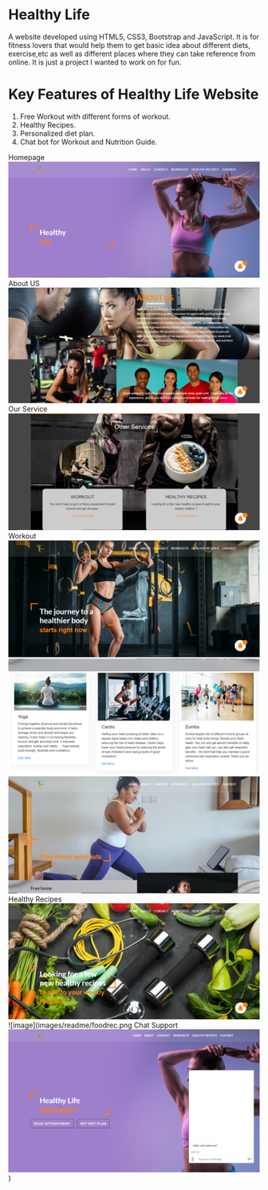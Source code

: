 # Healthy Life
A website developed using HTML5, CSS3, Bootstrap and JavaScript. It is for fitness lovers that would help them to get basic idea about different diets, exercise,etc as well as different places where they can take reference from online. It is just a project I wanted to work on for fun.

# Key Features  of Healthy Life Website
1. Free Workout with different  forms of workout. 
2. Healthy  Recipes.
3. Personalized diet plan.
4. Chat bot for Workout and Nutrition Guide.

Homepage
![image](images/readme/Homepage.png)
About US
![image](images/readme/AboutusSection.png)
Our Service
![image](images/readme/ServicesSection.png)
Workout
![image](images/readme/Workoutpage.png)
![image](images/readme/Workoutdetailspage.png)
![image](images/readme/Homeworkout.png)
Healthy Recipes
![image](images/readme/Recipespage.png)
![image](images/readme/foodrec.png
Chat Support
![image](images/readme/chatsupport.png))

